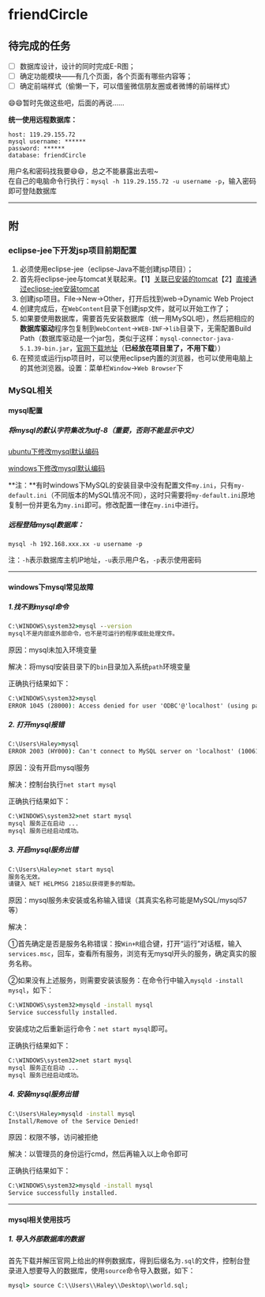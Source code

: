 # friendCircle

## 待完成的任务

- [ ] 数据库设计，设计的同时完成E-R图；
- [ ] 确定功能模块——有几个页面，各个页面有哪些内容等；
- [ ] 确定前端样式（偷懒一下，可以借鉴微信朋友圈或者微博的前端样式）

:smile::smile:暂时先做这些吧，后面的再说……

**统一使用远程数据库：**
```
host: 119.29.155.72  
mysql username: ******  
password: ******  
database: friendCircle
```
用户名和密码找我要:smile::smile:，总之不能暴露出去啦~  
在自己的电脑命令行执行：`mysql -h 119.29.155.72 -u username -p`，输入密码即可登陆数据库

---

## 附

### eclipse-jee下开发jsp项目前期配置

1. 必须使用eclipse-jee（eclipse-Java不能创建jsp项目）；
2. 首先将eclipse-jee与tomcat关联起来。【1】[关联已安装的tomcat](http://jingyan.baidu.com/article/ca2d939dd90183eb6d31ce79.html)【2】[直接通过eclipse-jee安装tomcat](http://jingyan.baidu.com/article/3065b3b6efa9d7becff8a4c6.html)
3. 创建jsp项目。File->New->Other，打开后找到web->Dynamic Web Project
4. 创建完成后，在`WebContent`目录下创建jsp文件，就可以开始工作了；
5. 如果要使用数据库，需要首先安装数据库（统一用MySQL吧），然后把相应的**数据库驱动**程序包复制到`WebContent`->`WEB-INF`->`lib`目录下，无需配置Build Path（数据库驱动是一个jar包，类似于这样：`mysql-connector-java-5.1.39-bin.jar`，[官网下载地址](http://dev.mysql.com/downloads/connector/j/)（**已经放在项目里了，不用下载**））
6. 在预览或运行jsp项目时，可以使用eclipse内置的浏览器，也可以使用电脑上的其他浏览器。设置：菜单栏`Window`->`Web Browser`下

### MySQL相关

#### mysql配置

##### 将mysql的默认字符集改为utf-8（**重要**，否则不能显示中文）

[ubuntu下修改mysql默认编码](http://www.jb51.net/article/33569.htm)

[windows下修改mysql默认编码](http://www.cnblogs.com/24la/p/update-mysql-default-character.html)

**注：**有时windows下MySQL的安装目录中没有配置文件`my.ini`，只有`my-default.ini`（不同版本的MySQL情况不同），这时只需要将`my-default.ini`原地复制一份并更名为`my.ini`即可。修改配置一律在`my.ini`中进行。

##### 远程登陆mysql数据库：

```
mysql -h 192.168.xxx.xx -u username -p
```

注：`-h`表示数据库主机IP地址，`-u`表示用户名，`-p`表示使用密码

---

#### windows下mysql常见故障

##### 1.找不到mysql命令

```cmd
C:\WINDOWS\system32>mysql --version
mysql不是内部或外部命令，也不是可运行的程序或批处理文件。
```

原因：mysql未加入环境变量

解决：将mysql安装目录下的`bin`目录加入系统`path`环境变量

正确执行结果如下：

```cmd
C:\WINDOWS\system32>mysql
ERROR 1045 (28000): Access denied for user 'ODBC'@'localhost' (using password: NO)
```

##### 2. 打开mysql报错

```cmd
C:\Users\Haley>mysql
ERROR 2003 (HY000): Can't connect to MySQL server on 'localhost' (10061)
```

原因：没有开启mysql服务

解决：控制台执行`net start mysql`

正确执行结果如下：

```cmd
C:\WINDOWS\system32>net start mysql
mysql 服务正在启动 ...
mysql 服务已经启动成功。
```

##### 3. 开启mysql服务出错

```cmd
C:\Users\Haley>net start mysql
服务名无效。
请键入 NET HELPMSG 2185以获得更多的帮助。
```
原因：mysql服务未安装或名称输入错误（其真实名称可能是MySQL/mysql57等）

解决：

①首先确定是否是服务名称错误：按`Win+R`组合键，打开“运行”对话框，输入`services.msc`，回车，查看所有服务，浏览有无mysql开头的服务，确定真实的服务名称。

②如果没有上述服务，则需要安装该服务：在命令行中输入`mysqld -install mysql`，如下：

```cmd
C:\WINDOWS\system32>mysqld -install mysql
Service successfully installed.
```

安装成功之后重新运行命令：`net start mysql`即可。

正确执行结果如下：

```cmd
C:\WINDOWS\system32>net start mysql
mysql 服务正在启动 ...
mysql 服务已经启动成功。
```

##### 4. 安装mysql服务出错

```cmd
C:\Users\Haley>mysqld -install mysql
Install/Remove of the Service Denied!
```

原因：权限不够，访问被拒绝

解决：以管理员的身份运行cmd，然后再输入以上命令即可

正确执行结果如下：

```cmd
C:\WINDOWS\system32>mysqld -install mysql
Service successfully installed.
```

---

#### mysql相关使用技巧

##### 1. 导入外部数据库的数据

首先下载并解压官网上给出的样例数据库，得到后缀名为`.sql`的文件，控制台登录进入想要导入的数据库，使用`source`命令导入数据，如下：

```cmd
mysql> source C:\\Users\\Haley\\Desktop\\world.sql;
```
